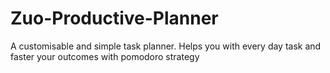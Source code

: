 # Zuo-Productive-Planner
 A customisable and simple task planner. Helps you with every day task and faster your outcomes with pomodoro strategy
